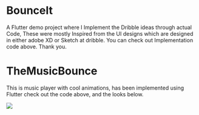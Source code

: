 # BounceIt

A Flutter demo project where I Implement the Dribble ideas through actual Code, These were mostly Inspired from the UI designs which are designed in either adobe XD or Sketch at dribble.
You can check out Implementation code above. Thank you.

# TheMusicBounce
This is music player with cool animations, has been implemented using Flutter check out the code above, and the looks below.

![](https://github.com/iamyadunandan/BounceIt/blob/master/record.gif)


